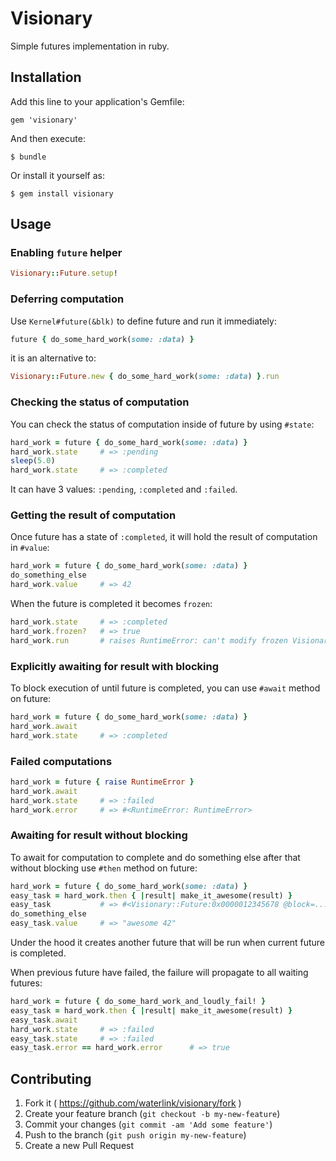 # Visionary

Simple futures implementation in ruby.

## Installation

Add this line to your application's Gemfile:

    gem 'visionary'

And then execute:

    $ bundle

Or install it yourself as:

    $ gem install visionary

## Usage

### Enabling `future` helper

```ruby
Visionary::Future.setup!
```

### Deferring computation

Use `Kernel#future(&blk)` to define future and run it immediately:

```ruby
future { do_some_hard_work(some: :data) }
```

it is an alternative to:

```ruby
Visionary::Future.new { do_some_hard_work(some: :data) }.run
```

### Checking the status of computation

You can check the status of computation inside of future by using `#state`:

```ruby
hard_work = future { do_some_hard_work(some: :data) }
hard_work.state     # => :pending
sleep(5.0)
hard_work.state     # => :completed
```

It can have 3 values: `:pending`, `:completed` and `:failed`.

### Getting the result of computation

Once future has a state of `:completed`, it will hold the result of computation in `#value`:

```ruby
hard_work = future { do_some_hard_work(some: :data) }
do_something_else
hard_work.value     # => 42
```

When the future is completed it becomes `frozen`:

```ruby
hard_work.state     # => :completed
hard_work.frozen?   # => true
hard_work.run       # raises RuntimeError: can't modify frozen Visionary::Future
```

### Explicitly awaiting for result with blocking

To block execution of until future is completed, you can use `#await` method on future:

```ruby
hard_work = future { do_some_hard_work(some: :data) }
hard_work.await
hard_work.state     # => :completed
```

### Failed computations

```ruby
hard_work = future { raise RuntimeError }
hard_work.await
hard_work.state     # => :failed
hard_work.error     # => #<RuntimeError: RuntimeError>
```

### Awaiting for result without blocking

To await for computation to complete and do something else after that without blocking use `#then` method on future:

```ruby
hard_work = future { do_some_hard_work(some: :data) }
easy_task = hard_work.then { |result| make_it_awesome(result) }
easy_task           # => #<Visionary::Future:0x0000012345678 @block=...>
do_something_else
easy_task.value     # => "awesome 42"
```

Under the hood it creates another future that will be run when current future is completed.

When previous future have failed, the failure will propagate to all waiting futures:

```ruby
hard_work = future { do_some_hard_work_and_loudly_fail! }
easy_task = hard_work.then { |result| make_it_awesome(result) }
easy_task.await
hard_work.state     # => :failed
easy_task.state     # => :failed
easy_task.error == hard_work.error      # => true
```

## Contributing

1. Fork it ( https://github.com/waterlink/visionary/fork )
2. Create your feature branch (`git checkout -b my-new-feature`)
3. Commit your changes (`git commit -am 'Add some feature'`)
4. Push to the branch (`git push origin my-new-feature`)
5. Create a new Pull Request
